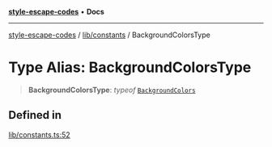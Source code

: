 [**style-escape-codes**](../../../README.md) • **Docs**

***

[style-escape-codes](../../../modules.md) / [lib/constants](../README.md) / BackgroundColorsType

# Type Alias: BackgroundColorsType

> **BackgroundColorsType**: *typeof* [`BackgroundColors`](../variables/BackgroundColors.md)

## Defined in

[lib/constants.ts:52](https://github.com/mastermind-0xff/style-escape-codes/blob/86f72e47c8a4169fb2601208e7c23c504221a7fb/src/lib/constants.ts#L52)

